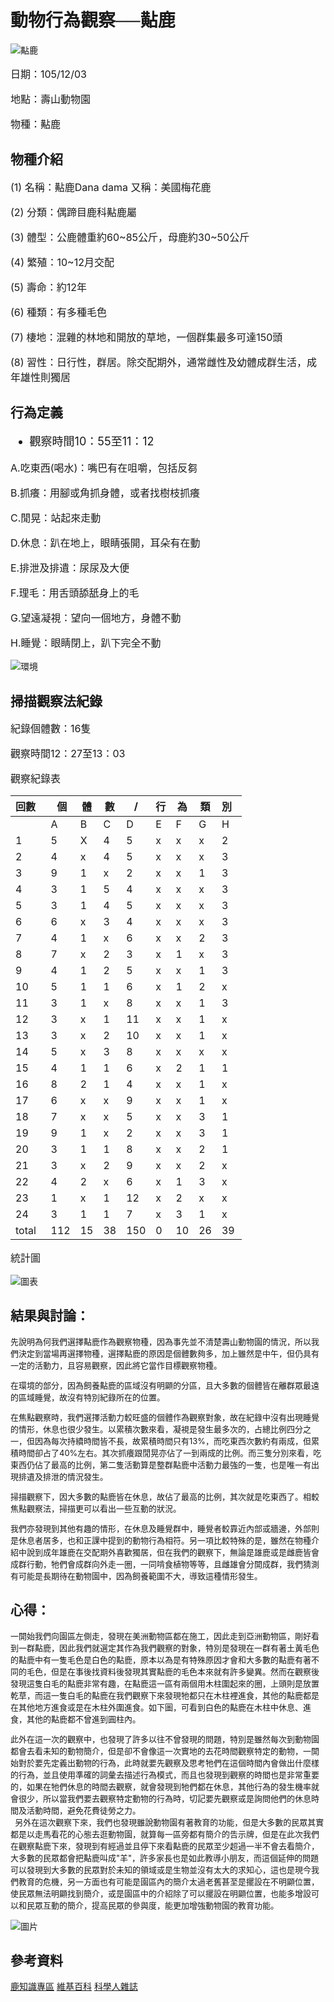 # 動物行為觀察──黇鹿

![黇鹿](https://raw.githubusercontent.com/Tzu-ching/Tzu-ching/master/15878458_1261809840579905_737563414_o.jpg)

<font size="3pt">

日期：105/12/03<br>

地點：壽山動物園<br>

物種：黇鹿<br>

</font>

## 物種介紹

<font size="3pt">

(1) 名稱：黇鹿Dana dama 又稱：美國梅花鹿<br>

(2) 分類：偶蹄目鹿科黇鹿屬<br>

(3) 體型：公鹿體重約60~85公斤，母鹿約30~50公斤<br>

(4) 繁殖：10~12月交配<br>

(5) 壽命：約12年<br>

(6) 種類：有多種毛色<br>

(7) 棲地：混雜的林地和開放的草地，一個群集最多可達150頭<br>

(8) 習性：日行性，群居。除交配期外，通常雌性及幼體成群生活，成年雄性則獨居<br>

</font>

## 行為定義

<font size="4pt">

* 觀察時間10：55至11：12<br>

</font>

<font size="3pt">

A.吃東西(喝水)：嘴巴有在咀嚼，包括反芻<br>

B.抓癢：用腳或角抓身體，或者找樹枝抓癢<br>

C.閒晃：站起來走動<br>

D.休息：趴在地上，眼睛張開，耳朵有在動<br>

E.排泄及排遺：尿尿及大便<br>

F.理毛：用舌頭舔舐身上的毛<br>

G.望遠凝視：望向一個地方，身體不動<br>

H.睡覺：眼睛閉上，趴下完全不動<br>

</font>


![環境](https://raw.githubusercontent.com/Tzu-ching/Tzu-ching/master/15878264_1182390528548426_1002207565_o.jpg)

## 掃描觀察法紀錄

<font size="3pt">

紀錄個體數：16隻<br>

觀察時間12：27至13：03<br>

觀察紀錄表<br>

</font>

回數   |  個|體 |數 |/ |行 |為 |類 |別   |
-------|----|----|----|----|----|----|----|----|
       |A   |B   |C   |D   |E   |F   |G   |H   |
    1  |5   |X   |4   |5   |x   |x   |x   |2   |
    2  |4   |x   |4   |5   |x   |x   |x   |3   |
    3  |9   |1   |x   |2   |x   |x   |1   |3   |
    4  |3   |1   |5   |4   |x   |x   |x   |3   |
    5  |3   |1   |4   |5   |x   |x   |x   |3   |
    6  |6   |x   |3   |4   |x   |x   |x   |3   |
    7  |4   |1   |x   |6   |x   |x   |2   |3   |
    8  |7   |x   |2   |3   |x   |1   |x   |3   |
    9  |4   |1   |2   |5   |x   |x   |1   |3   |
    10  |5   |1   |1   |6   |x   |1   |2   |x   |
    11  |3   |1   |x   |8   |x   |x   |1   |3   |
    12  |3   |x   |1   |11  |x   |x   |1   |x   |
    13  |3   |x   |2   |10  |x   |x   |1   |x   |
    14  |5   |x   |3   |8   |x   |x   |x   |x   |
    15  |4   |1   |1   |6   |x   |2   |1   |1   |
    16  |8   |2   |1   |4   |x   |x   |1   |x   |
    17  |6   |x   |x   |9   |x   |x   |1   |x   |
    18  |7   |x   |x   |5   |x   |x   |3   |1   |
    19  |9   |1   |x   |2   |x   |x   |3   |1   |
    20  |3   |1   |1   |8   |x   |x   |2   |1   |
    21  |3   |x   |2   |9   |x   |x   |2   |x   |
    22  |4   |2   |x   |6   |x   |1   |3   |x   |
    23  |1   |x   |1   |12  |x   |2   |x   |x   |
    24  |3   |1   |1   |7   |x   |3   |1   |x   |
    total  |112   |15   |38   |150   |0   |10   |26   |39   |
    
<font size="3pt">

統計圖<br>

</font>
    
![圖表](https://github.com/Tzu-ching/Tzu-ching/raw/master/%E5%9C%96%E8%A1%A8.jpg)


## 結果與討論：
   
<font size="2pt">
   
先說明為何我們選擇黇鹿作為觀察物種，因為事先並不清楚壽山動物園的情況，所以我們決定到當場再選擇物種，選擇黇鹿的原因是個體數夠多，加上雖然是中午，但仍具有一定的活動力，且容易觀察，因此將它當作目標觀察物種。<br> 
   
在環境的部分，因為飼養黇鹿的區域沒有明顯的分區，且大多數的個體皆在離群眾最遠的區域睡覺，故沒有特別紀錄所在的位置。<br>
   
在焦點觀察時，我們選擇活動力較旺盛的個體作為觀察對象，故在紀錄中沒有出現睡覺的情形，休息也很少發生。以累積次數來看，凝視是發生最多次的，占總比例四分之一，但因為每次持續時間皆不長，故累積時間只有13%，而吃東西次數約有兩成，但累積時間卻占了40%左右。其次抓癢跟閒晃亦佔了一到兩成的比例。而三隻分別來看，吃東西仍佔了最高的比例，第二隻活動算是整群黇鹿中活動力最強的一隻，也是唯一有出現排遺及排泄的情況發生。<br>
   
掃描觀察下，因大多數的黇鹿皆在休息，故佔了最高的比例，其次就是吃東西了。相較焦點觀察法，掃描更可以看出一些互動的狀況。<br>
   
我們亦發現到其他有趣的情形，在休息及睡覺群中，睡覺者較靠近內部或牆邊，外部則是休息者居多，也和正課中提到的動物行為相符。另一項比較特殊的是，雖然在物種介紹中說到成年雄鹿在交配期外喜歡獨居，但在我們的觀察下，無論是雄鹿或是雌鹿皆會成群行動，牠們會成群向外走一圈，一同啃食植物等等，且雌雄會分開成群，我們猜測有可能是長期待在動物園中，因為飼養範圍不大，導致這種情形發生。<br>

</font>

## 心得：

<font size="2pt">

一開始我們向園區左側走，發現在美洲動物區都在施工，因此走到亞洲動物區，剛好看到一群黇鹿，因此我們就選定其作為我們觀察的對象，特別是發現在一群有著土黃毛色的黇鹿中有一隻毛色是白色的黇鹿，原本以為是有特殊原因才會和大多數的黇鹿有著不同的毛色，但是在事後找資料後發現其實黇鹿的毛色本來就有許多變異。然而在觀察後發現這隻白毛的黇鹿非常有趣，在黇鹿這一區有兩個用木柱圍起來的圈，上頭則是放置乾草，而這一隻白毛的黇鹿在我們觀察下來發現牠都只在木柱裡進食，其他的黇鹿都是在其他地方進食或是在木柱外圍進食。如下圖，可看到白色的黇鹿在木柱中休息、進食，其他的黇鹿都不曾進到圓柱內。<br>
    
此外在這一次的觀察中，也發現了許多以往不曾發現的問題，特別是雖然每次到動物園都會去看未知的動物簡介，但是卻不會像這一次實地的去花時間觀察特定的動物，一開始對於要先定義出動物的行為，此時就要先觀察及思考牠們在這個時間內會做出什麼樣的行為，並且使用準確的詞彙去描述行為模式，而且也發現到觀察的時間也是非常重要的，如果在牠們休息的時間去觀察，就會發現到牠們都在休息，其他行為的發生機率就會很少，所以當我們要去觀察特定動物的行為時，切記要先觀察或是詢問他們的休息時間及活動時間，避免花費徒勞之力。<br>
  
另外在這次觀察下來，我們也發現雖說動物園有著教育的功能，但是大多數的民眾其實都是以走馬看花的心態去逛動物園，就算每一區旁都有簡介的告示牌，但是在此次我們在觀察黇鹿下來，發現到有經過並且停下來看黇鹿的民眾至少超過一半不會去看簡介，大多數的民眾都會把黇鹿叫成"羊"，許多家長也是如此教導小朋友，而這個延伸的問題可以發現到大多數的民眾對於未知的領域或是生物並沒有太大的求知心，這也是現今我們教育的危機，另一方面也有可能是園區內的簡介太過老舊甚至是擺設在不明顯位置，使民眾無法明顯找到簡介，或是園區中的介紹除了可以擺設在明顯位置，也能多增設可以和民眾互動的簡介，提高民眾的參與度，能更加增強動物園的教育功能。<br> 

</font>

![圖片](https://github.com/Tzu-ching/Tzu-ching/raw/master/15878412_1261809803913242_1464194827_o.jpg)

## 參考資料

[鹿知識專區](http://deer.tlri.gov.tw/deertw/know/dama_dama.html)
[維基百科](https://zh.wikipedia.org/zh-tw/%E9%BB%87%E9%B9%BF)
[科學人雜誌](http://sa.ylib.com/MagCont.aspx?Unit=newscan&id=2433)
